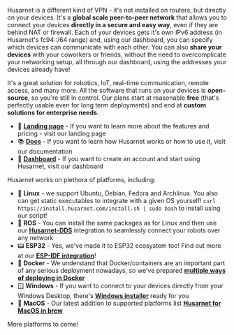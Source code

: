 Husarnet is a different kind of VPN - it's not installed on routers, but directly on your devices. It's a **global scale peer-to-peer network** that allows you to connect your devices **directly in a secure and easy way**, even if they are behind NAT or firewall. Each of your devices gets it's own IPv6 address (in Husarnet's fc94::/64 range) and, using our dashboard, you can specify which devices can communicate with each other. You can also **share your devices** with your coworkers or friends, without the need to overcomplicate your networking setup, all through our dashboard, using the addresses your devices already have!

It's a great solution for robotics, IoT, real-time communication, remote access, and many more. All the software that runs on your devices is **open-source**, so you're still in control. Our plans start at reasonable **free** (that's perfectly usable even for long term deployments) and end at **custom solutions for enterprise needs**.

- 🔗 [**Landing page**](https://husarnet.com) - If you want to learn more about the features and pricing - visit our landing page
- 📚 [**Docs**](https://docs.husarnet.com) - If you want to learn how Husarnet works or how to use it, visit our documentation
- 🔧 [**Dashboard**](https://app.husarnet.com) - If you want to create an account and start using Husarnet, visit our dashboard

Husarnet works on plethora of platforms, including:

- 🐧 **Linux** - we support Ubuntu, Debian, Fedora and Archlinux. You also can get static executables to integrate with a given OS yourself! `curl https://install.husarnet.com/install.sh | sudo bash` to install using our script!
- 🤖 **ROS** - You can install the same packages as for Linux and then use our [**Husarnet-DDS**](https://github.com/husarnet/husarnet-dds) integration to seamlessly connect your robots over any network
- 📟 **ESP32** - Yes, we've made it to ESP32 ecosystem too! Find out more at our [**ESP-IDF integration**](https://github.com/husarnet/esp_husarnet)!
- 🐋 **Docker** - We understand that Docker/containers are an important part of any serious deployment nowadays, so we've prepared [**multiple ways of deploying in Docker**](https://husarnet.com/docs/docker-guide/)
- 🪟 **Windows** - If you want to connect to your devices directly from your Windows Desktop, there's [**Windows installer**](https://install.husarnet.com/windows/husarnet-latest-win64.exe) ready for you
- 🍏 **MacOS** - Our latest addition to supported platforms list [**Husarnet for MacOS in brew**](https://husarnet.com/docs/platform-macos-install/)

More platforms to come!
